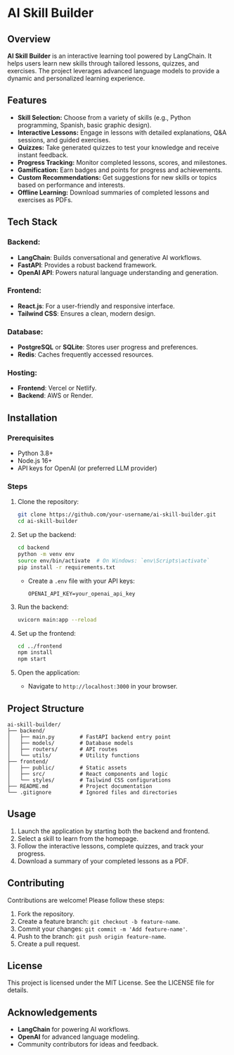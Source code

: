 # AI Skill Builder

## Overview
**AI Skill Builder** is an interactive learning tool powered by LangChain. It helps users learn new skills through tailored lessons, quizzes, and exercises. The project leverages advanced language models to provide a dynamic and personalized learning experience.

## Features
- **Skill Selection:** Choose from a variety of skills (e.g., Python programming, Spanish, basic graphic design).
- **Interactive Lessons:** Engage in lessons with detailed explanations, Q&A sessions, and guided exercises.
- **Quizzes:** Take generated quizzes to test your knowledge and receive instant feedback.
- **Progress Tracking:** Monitor completed lessons, scores, and milestones.
- **Gamification:** Earn badges and points for progress and achievements.
- **Custom Recommendations:** Get suggestions for new skills or topics based on performance and interests.
- **Offline Learning:** Download summaries of completed lessons and exercises as PDFs.

## Tech Stack
### Backend:
- **LangChain**: Builds conversational and generative AI workflows.
- **FastAPI**: Provides a robust backend framework.
- **OpenAI API**: Powers natural language understanding and generation.

### Frontend:
- **React.js**: For a user-friendly and responsive interface.
- **Tailwind CSS**: Ensures a clean, modern design.

### Database:
- **PostgreSQL** or **SQLite**: Stores user progress and preferences.
- **Redis**: Caches frequently accessed resources.

### Hosting:
- **Frontend**: Vercel or Netlify.
- **Backend**: AWS or Render.

## Installation
### Prerequisites
- Python 3.8+
- Node.js 16+
- API keys for OpenAI (or preferred LLM provider)

### Steps
1. Clone the repository:
    ```bash
    git clone https://github.com/your-username/ai-skill-builder.git
    cd ai-skill-builder
    ```

2. Set up the backend:
    ```bash
    cd backend
    python -m venv env
    source env/bin/activate  # On Windows: `env\Scripts\activate`
    pip install -r requirements.txt
    ```
    - Create a `.env` file with your API keys:
      ```env
      OPENAI_API_KEY=your_openai_api_key
      ```

3. Run the backend:
    ```bash
    uvicorn main:app --reload
    ```

4. Set up the frontend:
    ```bash
    cd ../frontend
    npm install
    npm start
    ```

5. Open the application:
    - Navigate to `http://localhost:3000` in your browser.

## Project Structure
```
ai-skill-builder/
├── backend/
│   ├── main.py        # FastAPI backend entry point
│   ├── models/        # Database models
│   ├── routers/       # API routes
│   └── utils/         # Utility functions
├── frontend/
│   ├── public/        # Static assets
│   ├── src/           # React components and logic
│   └── styles/        # Tailwind CSS configurations
├── README.md          # Project documentation
└── .gitignore         # Ignored files and directories
```

## Usage
1. Launch the application by starting both the backend and frontend.
2. Select a skill to learn from the homepage.
3. Follow the interactive lessons, complete quizzes, and track your progress.
4. Download a summary of your completed lessons as a PDF.

## Contributing
Contributions are welcome! Please follow these steps:
1. Fork the repository.
2. Create a feature branch: `git checkout -b feature-name`.
3. Commit your changes: `git commit -m 'Add feature-name'`.
4. Push to the branch: `git push origin feature-name`.
5. Create a pull request.

## License
This project is licensed under the MIT License. See the LICENSE file for details.

## Acknowledgements
- **LangChain** for powering AI workflows.
- **OpenAI** for advanced language modeling.
- Community contributors for ideas and feedback.